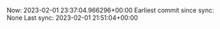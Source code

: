 Now: 2023-02-01 23:37:04.966296+00:00 Earliest commit since sync: None Last sync: 2023-02-01 21:51:04+00:00
